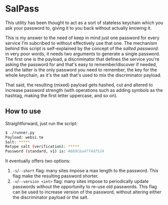 # SalPass

This utility has been thought to act as a sort of stateless keychain which you ask your password to, giving it to you back without actually knowing it.

This is my answer to the need of keep in mind just one password for every service I'm subcribed to without effectively use that one.
The mechanism behind this script is self-explained by the concept of the _salted password_: in very poor words, it needs two arguments to generate a single password.
The first one is the payload, a discriminator that defines the service you're asking the password for and that's easy to remember/discover if needed, and the latter is the only password you need to remember, the key for the whole keychain, as it's the salt that's used to mix the discriminator payload.

That said, the resulting (mixed) payload gets hashed, cut and altered to increase password strength (with operations such as adding symbols as the hashtag, making the first letter uppercase, and so on).

## How to use

Straightforward, just run the script:

```bash
$ ./runner.py
Payload: websi.te
Salt: *****
Retype salt (verification): *****
Password (standard, v1) is: #869Cba47f4d7524
```

It eventually offers two options:
1. `-s`/`--short` flag: many sites impose a max length to the password. This flag make the resulting password shorter.
2. `-v`/`--version <int>` flag: many sites impose to periodically update passwords without the opportunity to re-use old passwords. This flag can be used to increase version of the password, without altering either the discriminator payload or the salt.
